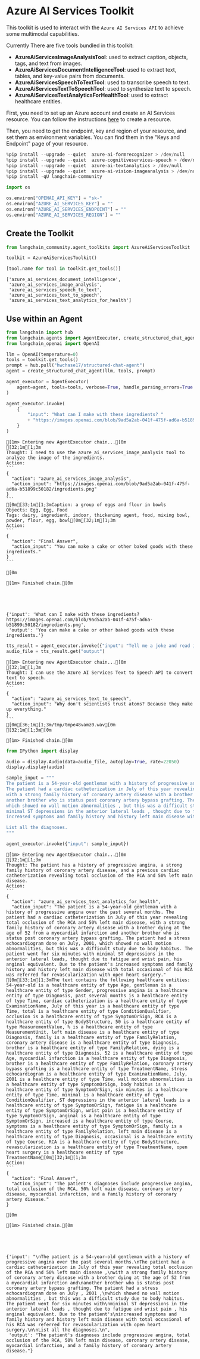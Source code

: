 # Azure AI Services Toolkit

This toolkit is used to interact with the `Azure AI Services API` to achieve some multimodal capabilities.

Currently There are five tools bundled in this toolkit:
- **AzureAiServicesImageAnalysisTool**: used to extract caption, objects, tags, and text from images.
- **AzureAiServicesDocumentIntelligenceTool**: used to extract text, tables, and key-value pairs from documents.
- **AzureAiServicesSpeechToTextTool**: used to transcribe speech to text.
- **AzureAiServicesTextToSpeechTool**: used to synthesize text to speech.
- **AzureAiServicesTextAnalyticsForHealthTool**: used to extract healthcare entities.

First, you need to set up an Azure account and create an AI Services resource. You can follow the instructions [here](https://learn.microsoft.com/en-us/azure/ai-services/multi-service-resource) to create a resource. 

Then, you need to get the endpoint, key and region of your resource, and set them as environment variables. You can find them in the "Keys and Endpoint" page of your resource.


```python
%pip install --upgrade --quiet  azure-ai-formrecognizer > /dev/null
%pip install --upgrade --quiet  azure-cognitiveservices-speech > /dev/null
%pip install --upgrade --quiet  azure-ai-textanalytics > /dev/null
%pip install --upgrade --quiet  azure-ai-vision-imageanalysis > /dev/null
%pip install -qU langchain-community
```


```python
import os

os.environ["OPENAI_API_KEY"] = "sk-"
os.environ["AZURE_AI_SERVICES_KEY"] = ""
os.environ["AZURE_AI_SERVICES_ENDPOINT"] = ""
os.environ["AZURE_AI_SERVICES_REGION"] = ""
```

## Create the Toolkit


```python
from langchain_community.agent_toolkits import AzureAiServicesToolkit

toolkit = AzureAiServicesToolkit()
```


```python
[tool.name for tool in toolkit.get_tools()]
```




    ['azure_ai_services_document_intelligence',
     'azure_ai_services_image_analysis',
     'azure_ai_services_speech_to_text',
     'azure_ai_services_text_to_speech',
     'azure_ai_services_text_analytics_for_health']



## Use within an Agent


```python
from langchain import hub
from langchain.agents import AgentExecutor, create_structured_chat_agent
from langchain_openai import OpenAI
```


```python
llm = OpenAI(temperature=0)
tools = toolkit.get_tools()
prompt = hub.pull("hwchase17/structured-chat-agent")
agent = create_structured_chat_agent(llm, tools, prompt)

agent_executor = AgentExecutor(
    agent=agent, tools=tools, verbose=True, handle_parsing_errors=True
)
```


```python
agent_executor.invoke(
    {
        "input": "What can I make with these ingredients? "
        + "https://images.openai.com/blob/9ad5a2ab-041f-475f-ad6a-b51899c50182/ingredients.png"
    }
)
```

    
    
    [1m> Entering new AgentExecutor chain...[0m
    [32;1m[1;3m
    Thought: I need to use the azure_ai_services_image_analysis tool to analyze the image of the ingredients.
    Action:
    ```
    {
      "action": "azure_ai_services_image_analysis",
      "action_input": "https://images.openai.com/blob/9ad5a2ab-041f-475f-ad6a-b51899c50182/ingredients.png"
    }
    ```
    [0m[33;1m[1;3mCaption: a group of eggs and flour in bowls
    Objects: Egg, Egg, Food
    Tags: dairy, ingredient, indoor, thickening agent, food, mixing bowl, powder, flour, egg, bowl[0m[32;1m[1;3m
    Action:
    ```
    {
      "action": "Final Answer",
      "action_input": "You can make a cake or other baked goods with these ingredients."
    }
    ```
    
    [0m
    
    [1m> Finished chain.[0m
    




    {'input': 'What can I make with these ingredients? https://images.openai.com/blob/9ad5a2ab-041f-475f-ad6a-b51899c50182/ingredients.png',
     'output': 'You can make a cake or other baked goods with these ingredients.'}




```python
tts_result = agent_executor.invoke({"input": "Tell me a joke and read it out for me."})
audio_file = tts_result.get("output")
```

    
    
    [1m> Entering new AgentExecutor chain...[0m
    [32;1m[1;3m
    Thought: I can use the Azure AI Services Text to Speech API to convert text to speech.
    Action:
    ```
    {
      "action": "azure_ai_services_text_to_speech",
      "action_input": "Why don't scientists trust atoms? Because they make up everything."
    }
    ```
    [0m[36;1m[1;3m/tmp/tmpe48vamz0.wav[0m
    [32;1m[1;3m[0m
    
    [1m> Finished chain.[0m
    


```python
from IPython import display

audio = display.Audio(data=audio_file, autoplay=True, rate=22050)
display.display(audio)
```


```python
sample_input = """
The patient is a 54-year-old gentleman with a history of progressive angina over the past several months.
The patient had a cardiac catheterization in July of this year revealing total occlusion of the RCA and 50% left main disease ,
with a strong family history of coronary artery disease with a brother dying at the age of 52 from a myocardial infarction and
another brother who is status post coronary artery bypass grafting. The patient had a stress echocardiogram done on July , 2001 ,
which showed no wall motion abnormalities , but this was a difficult study due to body habitus. The patient went for six minutes with
minimal ST depressions in the anterior lateral leads , thought due to fatigue and wrist pain , his anginal equivalent. Due to the patient's
increased symptoms and family history and history left main disease with total occasional of his RCA was referred for revascularization with open heart surgery.

List all the diagnoses.
"""

agent_executor.invoke({"input": sample_input})
```

    
    
    [1m> Entering new AgentExecutor chain...[0m
    [32;1m[1;3m
    Thought: The patient has a history of progressive angina, a strong family history of coronary artery disease, and a previous cardiac catheterization revealing total occlusion of the RCA and 50% left main disease.
    Action:
    ```
    {
      "action": "azure_ai_services_text_analytics_for_health",
      "action_input": "The patient is a 54-year-old gentleman with a history of progressive angina over the past several months. The patient had a cardiac catheterization in July of this year revealing total occlusion of the RCA and 50% left main disease, with a strong family history of coronary artery disease with a brother dying at the age of 52 from a myocardial infarction and another brother who is status post coronary artery bypass grafting. The patient had a stress echocardiogram done on July, 2001, which showed no wall motion abnormalities, but this was a difficult study due to body habitus. The patient went for six minutes with minimal ST depressions in the anterior lateral leads, thought due to fatigue and wrist pain, his anginal equivalent. Due to the patient's increased symptoms and family history and history left main disease with total occasional of his RCA was referred for revascularization with open heart surgery."
    [0m[33;1m[1;3mThe text contains the following healthcare entities: 54-year-old is a healthcare entity of type Age, gentleman is a healthcare entity of type Gender, progressive angina is a healthcare entity of type Diagnosis, past several months is a healthcare entity of type Time, cardiac catheterization is a healthcare entity of type ExaminationName, July of this year is a healthcare entity of type Time, total is a healthcare entity of type ConditionQualifier, occlusion is a healthcare entity of type SymptomOrSign, RCA is a healthcare entity of type BodyStructure, 50 is a healthcare entity of type MeasurementValue, % is a healthcare entity of type MeasurementUnit, left main disease is a healthcare entity of type Diagnosis, family is a healthcare entity of type FamilyRelation, coronary artery disease is a healthcare entity of type Diagnosis, brother is a healthcare entity of type FamilyRelation, dying is a healthcare entity of type Diagnosis, 52 is a healthcare entity of type Age, myocardial infarction is a healthcare entity of type Diagnosis, brother is a healthcare entity of type FamilyRelation, coronary artery bypass grafting is a healthcare entity of type TreatmentName, stress echocardiogram is a healthcare entity of type ExaminationName, July, 2001 is a healthcare entity of type Time, wall motion abnormalities is a healthcare entity of type SymptomOrSign, body habitus is a healthcare entity of type SymptomOrSign, six minutes is a healthcare entity of type Time, minimal is a healthcare entity of type ConditionQualifier, ST depressions in the anterior lateral leads is a healthcare entity of type SymptomOrSign, fatigue is a healthcare entity of type SymptomOrSign, wrist pain is a healthcare entity of type SymptomOrSign, anginal is a healthcare entity of type SymptomOrSign, increased is a healthcare entity of type Course, symptoms is a healthcare entity of type SymptomOrSign, family is a healthcare entity of type FamilyRelation, left main disease is a healthcare entity of type Diagnosis, occasional is a healthcare entity of type Course, RCA is a healthcare entity of type BodyStructure, revascularization is a healthcare entity of type TreatmentName, open heart surgery is a healthcare entity of type TreatmentName[0m[32;1m[1;3m
    Action:
    ```
    {
      "action": "Final Answer",
      "action_input": "The patient's diagnoses include progressive angina, total occlusion of the RCA, 50% left main disease, coronary artery disease, myocardial infarction, and a family history of coronary artery disease."
    }
    
    [0m
    
    [1m> Finished chain.[0m
    




    {'input': "\nThe patient is a 54-year-old gentleman with a history of progressive angina over the past several months.\nThe patient had a cardiac catheterization in July of this year revealing total occlusion of the RCA and 50% left main disease ,\nwith a strong family history of coronary artery disease with a brother dying at the age of 52 from a myocardial infarction and\nanother brother who is status post coronary artery bypass grafting. The patient had a stress echocardiogram done on July , 2001 ,\nwhich showed no wall motion abnormalities , but this was a difficult study due to body habitus. The patient went for six minutes with\nminimal ST depressions in the anterior lateral leads , thought due to fatigue and wrist pain , his anginal equivalent. Due to the patient's\nincreased symptoms and family history and history left main disease with total occasional of his RCA was referred for revascularization with open heart surgery.\n\nList all the diagnoses.\n",
     'output': "The patient's diagnoses include progressive angina, total occlusion of the RCA, 50% left main disease, coronary artery disease, myocardial infarction, and a family history of coronary artery disease."}


